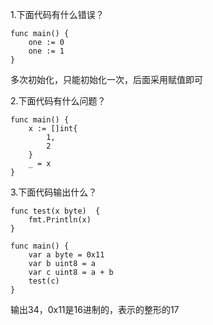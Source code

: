 1.下面代码有什么错误？

```golang
func main() {
    one := 0
    one := 1 
}
```

多次初始化，只能初始化一次，后面采用赋值即可

2.下面代码有什么问题？

```golang
func main() {
    x := []int{
        1,
        2
    }
    _ = x
}
```




3.下面代码输出什么？

```golang
func test(x byte)  {
    fmt.Println(x)
}

func main() {
    var a byte = 0x11 
    var b uint8 = a
    var c uint8 = a + b
    test(c)
}
```

输出34，0x11是16进制的，表示的整形的17
